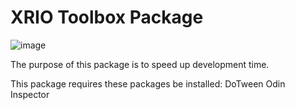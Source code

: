 # XRIO Toolbox Package
![image](https://github.com/pigeononapizza/xrio-toolbox/assets/76012565/f8077b40-46a6-4b5e-b45d-07b5b39ac143)

The purpose of this package is to speed up development time.

This package requires these packages be installed:
DoTween
Odin Inspector
